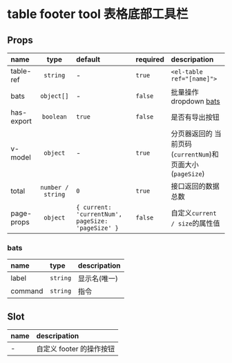 # table footer tool 表格底部工具栏

## Props

| name       |       type        | default                                           | required | descripation                                              |
| :--------- | :---------------: | :------------------------------------------------ | :------- | :-------------------------------------------------------- |
| table-ref  |     `string`      | -                                                 | `true`   | `<el-table ref="[name]">`                                 |
| bats       |    `object[]`     | -                                                 | `false`  | 批量操作 dropdown [bats](#bats)                           |
| has-export |     `boolean`     | `true`                                            | `false`  | 是否有导出按钮                                            |
| v-model    |     `object`      | -                                                 | `true`   | 分页器返回的 当前页码(`currentNum`)和页面大小(`pageSize`) |
| total      | `number / string` | `0`                                               | `true`   | 接口返回的数据总数                                        |
| page-props |     `object`      | `{ current: 'currentNum', pageSize: 'pageSize' }` | `false`  | 自定义`current / size`的属性值                            |

### bats

| name    | type     | descripation |
| :------ | :------- | ------------ |
| label   | `string` | 显示名(唯一) |
| command | `string` | 指令         |

## Slot

| name | descripation             |
| :--- | :----------------------- |
| -    | 自定义 footer 的操作按钮 |
